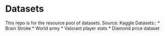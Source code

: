 # Datasets
This repo is for the resource pool of datasets.
Source: Kaggle
Datasets::
           * Brain Stroke
           * World army 
           * Valorant player stats
           * Diamond price dataset
